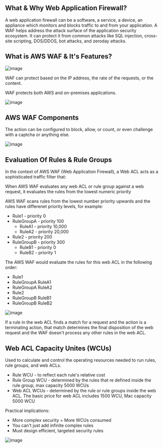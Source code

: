 ## What & Why Web Application Firewall?

A web application firewall can be a software, a service, a device, an appliance which monitors and blocks traffic to and from your application. A WAF helps address the attack surface of the application security ecosystem. It can protect it from common attacks like SQL injection, cross-site scripting, DOS/DDOS, bot attacks, and zeroday attacks.

## What is AWS WAF & It's Features?

![image](https://github.com/user-attachments/assets/fa7af196-c93b-4bc0-a450-0ff81360cf0f)

WAF can protect based on the IP address, the rate of the requests, or the content.


WAF protects both AWS and on-premises applications.

![image](https://github.com/user-attachments/assets/c9da9f13-c7fb-48d8-ace8-26f3084a36b8)

## AWS WAF Components

The action can be configured to block, allow, or count, or even challenge with a captcha or anything else.

![image](https://github.com/user-attachments/assets/14e4642e-7561-456f-8ec3-9ff9f5034916)

## Evaluation Of Rules & Rule Groups

In the context of AWS WAF (Web Application Firewall), a Web ACL acts as a sophisticated traffic filter that:

When AWS WAF evaluates any web ACL or rule group against a web request, it evaluates the rules from the lowest numeric priority 

AWS WAF scans rules from the lowest number priority upwards and the rules have differenet priority levels, for example:
- Rule1 - priority 0
- RuleGroupA - priority 100
  - RuleA1 - priority 10,000
  - RuleA2 - priority 20,000
- Rule2 - priority 200
- RuleGroupB - priority 300
  - RuleB1 - priority 0
  - RuleB2 - priority 1

The AWS WAF would evaluate the rules for this web ACL in the following order:
- Rule1
- RuleGroupA RuleA1
- RuleGroupA RuleA2 
- Rule2
- RuleGroupB RuleB1
- RuleGroupB RuleB2

![image](https://github.com/user-attachments/assets/a0e9ef64-b72e-4350-aae3-a97bafb71a00)

If a rule in the web ACL finds a match for a request and the action is a terminating action, that match determines the final disposition of the web request and the WAF doesn't process any other rules in the web ACL.

## Web ACL Capacity Unites (WCUs)

Used to calculate and control the operating resources needed to run rules, rule groups, and web ACLs.

- Rule WCU - to reflect each rule's relative cost
- Rule Group WCU - determined by the rules that re defined inside the rule group, max capacity 5000 WCUs
- Web ACL WCUs - determined by the rule or rule groups inside the web ACL. The basic price for web ACL includes 1500 WCU, Mac capacity 5000 WCU

Practical implications:
- More complex security = More WCUs consumed
- You can't just add infinite complex rules
- Must design efficient, targeted security rules

![image](https://github.com/user-attachments/assets/b2ff2f8f-52b6-4573-8118-7f6686d869db)

